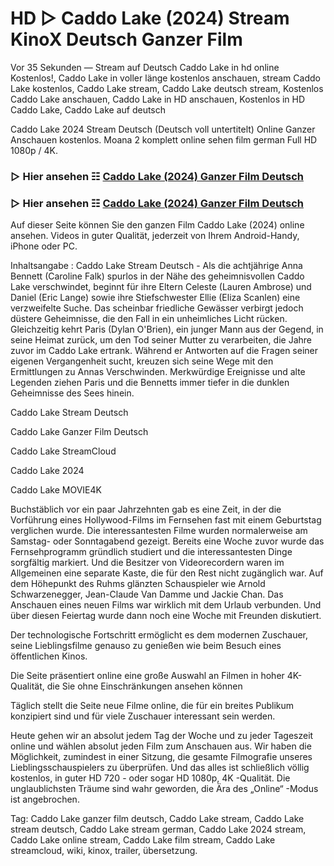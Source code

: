 # HD ▷ Caddo Lake (2024) Stream KinoX Deutsch Ganzer Film
Vor 35 Sekunden — Stream auf Deutsch Caddo Lake in hd online Kostenlos!, Caddo Lake in voller länge kostenlos anschauen, stream Caddo Lake kostenlos, Caddo Lake stream, Caddo Lake deutsch stream, Kostenlos Caddo Lake anschauen, Caddo Lake in HD anschauen, Kostenlos in HD Caddo Lake, Caddo Lake auf deutsch

Caddo Lake 2024 Stream Deutsch (Deutsch voll untertitelt) Online Ganzer Anschauen kostenlos. Moana 2 komplett online sehen film german Full HD 1080p / 4K.

### ▷ Hier ansehen ☷ [Caddo Lake (2024) Ganzer Film Deutsch](https://is.gd/Yd0zgV)

### ▷ Hier ansehen ☷ [Caddo Lake (2024) Ganzer Film Deutsch](https://is.gd/Yd0zgV)

Auf dieser Seite können Sie den ganzen Film Caddo Lake (2024) online ansehen. Videos in guter Qualität, jederzeit von Ihrem Android-Handy, iPhone oder PC.

Inhaltsangabe : Caddo Lake Stream Deutsch - Als die achtjährige Anna Bennett (Caroline Falk) spurlos in der Nähe des geheimnisvollen Caddo Lake verschwindet, beginnt für ihre Eltern Celeste (Lauren Ambrose) und Daniel (Eric Lange) sowie ihre Stiefschwester Ellie (Eliza Scanlen) eine verzweifelte Suche. Das scheinbar friedliche Gewässer verbirgt jedoch düstere Geheimnisse, die den Fall in ein unheimliches Licht rücken. Gleichzeitig kehrt Paris (Dylan O'Brien), ein junger Mann aus der Gegend, in seine Heimat zurück, um den Tod seiner Mutter zu verarbeiten, die Jahre zuvor im Caddo Lake ertrank. Während er Antworten auf die Fragen seiner eigenen Vergangenheit sucht, kreuzen sich seine Wege mit den Ermittlungen zu Annas Verschwinden. Merkwürdige Ereignisse und alte Legenden ziehen Paris und die Bennetts immer tiefer in die dunklen Geheimnisse des Sees hinein.

Caddo Lake Stream Deutsch

Caddo Lake Ganzer Film Deutsch

Caddo Lake StreamCloud

Caddo Lake 2024

Caddo Lake MOVIE4K

Buchstäblich vor ein paar Jahrzehnten gab es eine Zeit, in der die Vorführung eines Hollywood-Films im Fernsehen fast mit einem Geburtstag verglichen wurde. Die interessantesten Filme wurden normalerweise am Samstag- oder Sonntagabend gezeigt. Bereits eine Woche zuvor wurde das Fernsehprogramm gründlich studiert und die interessantesten Dinge sorgfältig markiert. Und die Besitzer von Videorecordern waren im Allgemeinen eine separate Kaste, die für den Rest nicht zugänglich war. Auf dem Höhepunkt des Ruhms glänzten Schauspieler wie Arnold Schwarzenegger, Jean-Claude Van Damme und Jackie Chan. Das Anschauen eines neuen Films war wirklich mit dem Urlaub verbunden. Und über diesen Feiertag wurde dann noch eine Woche mit Freunden diskutiert.

Der technologische Fortschritt ermöglicht es dem modernen Zuschauer, seine Lieblingsfilme genauso zu genießen wie beim Besuch eines öffentlichen Kinos.

Die Seite präsentiert online eine große Auswahl an Filmen in hoher 4K-Qualität, die Sie ohne Einschränkungen ansehen können

Täglich stellt die Seite neue Filme online, die für ein breites Publikum konzipiert sind und für viele Zuschauer interessant sein werden.

Heute gehen wir an absolut jedem Tag der Woche und zu jeder Tageszeit online und wählen absolut jeden Film zum Anschauen aus. Wir haben die Möglichkeit, zumindest in einer Sitzung, die gesamte Filmografie unseres Lieblingsschauspielers zu überprüfen. Und das alles ist schließlich völlig kostenlos, in guter HD 720 - oder sogar HD 1080p, 4K -Qualität. Die unglaublichsten Träume sind wahr geworden, die Ära des „Online“ -Modus ist angebrochen.

Tag: Caddo Lake ganzer film deutsch, Caddo Lake stream, Caddo Lake stream deutsch, Caddo Lake stream german, Caddo Lake 2024 stream, Caddo Lake online stream, Caddo Lake film stream, Caddo Lake streamcloud, wiki, kinox, trailer, übersetzung.
